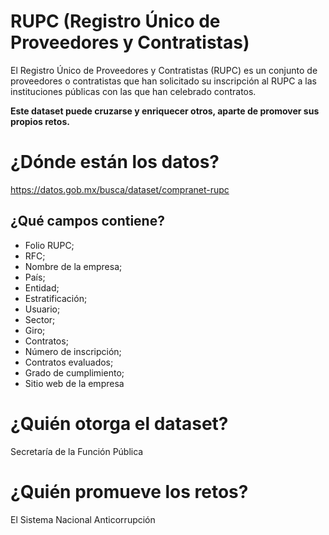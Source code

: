 # RUPC (Registro Único de Proveedores y Contratistas)
El Registro Único de Proveedores y Contratistas (RUPC) es un conjunto de proveedores o contratistas que han solicitado su inscripción al RUPC a las instituciones públicas con las que han celebrado contratos.

**Este dataset puede cruzarse y enriquecer otros, aparte de promover sus propios retos.**

# ¿Dónde están los datos?
https://datos.gob.mx/busca/dataset/compranet-rupc

## ¿Qué campos contiene?
+ Folio RUPC; 
+ RFC; 
+ Nombre de la empresa; 
+ País; 
+ Entidad; 
+ Estratificación; 
+ Usuario; 
+ Sector; 
+ Giro; 
+ Contratos; 
+ Número de inscripción; 
+ Contratos evaluados; 
+ Grado de cumplimiento;
+ Sitio web de la empresa

# ¿Quién otorga el dataset?
Secretaría de la Función Pública

# ¿Quién promueve los retos?
El Sistema Nacional Anticorrupción

